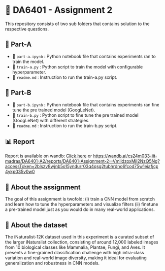 # 🧠 DA6401 - Assignment 2 

This repository consists of two sub folders that contains solution to the respective questions.

## 📁 Part-A
- 📓 `part-a.ipynb` : Python notebook file that contains experiments ran to train the model.
- 🐍 `train-a.py` : Python script to train the model with configurable hyperparameter.
- 📄 `readme.md` : Instruction to run the train-a.py script.


## 📁 Part-B
- 📓 `part-b.ipynb` : Python notebook file that contains experiments ran fine tune the pre trained model (GoogLeNet).
- 🐍 `train-b.py` : Python script to fine tune the pre trained model (GoogLeNet) with different strategies.
- 📄 `readme.md` : Instruction to run the train-b.py script.


## 📊 Report
Report is available on wandb: 
[Click here](https://wandb.ai/cs24m033-iit-madras/DA6401-A2/reports/DA6401-Assignment-2--VmlldzoxMjI2NzQ5Ng?accessToken=2blszv8wjnb5o15yndurr03q4qsg2tubhrdno6fcod75w1eiafjcp4ykp035v0w0)
or
https://wandb.ai/cs24m033-iit-madras/DA6401-A2/reports/DA6401-Assignment-2--VmlldzoxMjI2NzQ5Ng?accessToken=2blszv8wjnb5o15yndurr03q4qsg2tubhrdno6fcod75w1eiafjcp4ykp035v0w0

## 🎯 About the assignment
The goal of this assignment is twofold: (i) train a CNN model from scratch and learn how to tune the hyperparameters and visualize filters (ii) finetune a pre-trained model just as you would do in many real-world applications.

## 🧬 About the dataset
The iNaturalist-12K dataset used in this experiment is a curated subset of the larger iNaturalist collection, consisting of around 12,000 labeled images from 10 biological classes like Mammalia, Plantae, Fungi, and Aves. It presents a fine-grained classification challenge with high intra-class variation and real-world image diversity, making it ideal for evaluating generalization and robustness in CNN models.
